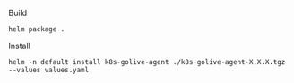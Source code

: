 Build
```shell
helm package .
```

Install
```shell
helm -n default install k8s-golive-agent ./k8s-golive-agent-X.X.X.tgz --values values.yaml
```
